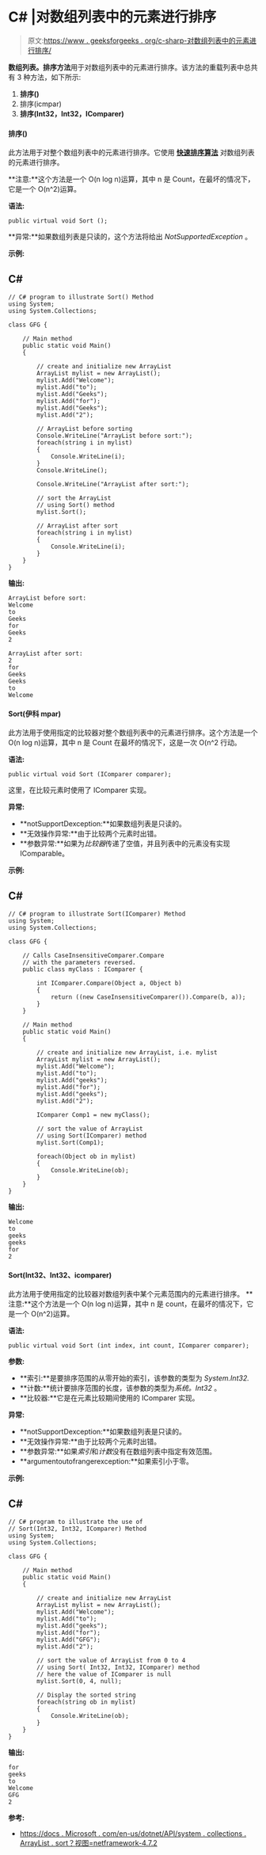 # C# |对数组列表中的元素进行排序

> 原文:[https://www . geeksforgeeks . org/c-sharp-对数组列表中的元素进行排序/](https://www.geeksforgeeks.org/c-sharp-sort-the-elements-in-the-arraylist/)

**数组列表。排序方法**用于对数组列表中的元素进行排序。该方法的重载列表中总共有 3 种方法，如下所示:

1.  **排序()**
2.  排序(icmpar)
3.  **排序(Int32，Int32，IComparer)**

#### 排序()

此方法用于对整个数组列表中的元素进行排序。它使用 [**快速排序算法**](https://www.geeksforgeeks.org/quick-sort/) 对数组列表的元素进行排序。

**注意:**这个方法是一个 O(n log n)运算，其中 n 是 Count，在最坏的情况下，它是一个 O(n^2)运算。

**语法:**

```
public virtual void Sort ();
```

**异常:**如果数组列表是只读的，这个方法将给出 *NotSupportedException* 。

**示例:**

## C#

```
// C# program to illustrate Sort() Method
using System;
using System.Collections;

class GFG {

    // Main method
    public static void Main()
    {

        // create and initialize new ArrayList
        ArrayList mylist = new ArrayList();
        mylist.Add("Welcome");
        mylist.Add("to");
        mylist.Add("Geeks");
        mylist.Add("for");
        mylist.Add("Geeks");
        mylist.Add("2");

        // ArrayList before sorting
        Console.WriteLine("ArrayList before sort:");
        foreach(string i in mylist)
        {
            Console.WriteLine(i);
        }
        Console.WriteLine();

        Console.WriteLine("ArrayList after sort:");

        // sort the ArrayList
        // using Sort() method
        mylist.Sort();

        // ArrayList after sort
        foreach(string i in mylist)
        {
            Console.WriteLine(i);
        }
    }
}
```

**输出:**

```
ArrayList before sort:
Welcome
to
Geeks
for
Geeks
2

ArrayList after sort:
2
for
Geeks
Geeks
to
Welcome
```

#### Sort(伊科 mpar)

此方法用于使用指定的比较器对整个数组列表中的元素进行排序。这个方法是一个 O(n log n)运算，其中 n 是 Count 在最坏的情况下，这是一次 O(n^2 行动。

**语法:**

```
public virtual void Sort (IComparer comparer);
```

这里，在比较元素时使用了 IComparer 实现。

**异常:**

*   **notSupportDexception:**如果数组列表是只读的。
*   **无效操作异常:**由于比较两个元素时出错。
*   **参数异常:**如果为*比较器*传递了空值，并且列表中的元素没有实现 IComparable。

**示例:**

## C#

```
// C# program to illustrate Sort(IComparer) Method
using System;
using System.Collections;

class GFG {

    // Calls CaseInsensitiveComparer.Compare
    // with the parameters reversed.
    public class myClass : IComparer {

        int IComparer.Compare(Object a, Object b)
        {
            return ((new CaseInsensitiveComparer()).Compare(b, a));
        }
    }

    // Main method
    public static void Main()
    {

        // create and initialize new ArrayList, i.e. mylist
        ArrayList mylist = new ArrayList();
        mylist.Add("Welcome");
        mylist.Add("to");
        mylist.Add("geeks");
        mylist.Add("for");
        mylist.Add("geeks");
        mylist.Add("2");

        IComparer Comp1 = new myClass();

        // sort the value of ArrayList
        // using Sort(IComparer) method
        mylist.Sort(Comp1);

        foreach(Object ob in mylist)
        {
            Console.WriteLine(ob);
        }
    }
}
```

**输出:**

```
Welcome
to
geeks
geeks
for
2
```

#### Sort(Int32、Int32、icomparer)

此方法用于使用指定的比较器对数组列表中某个元素范围内的元素进行排序。
**注意:**这个方法是一个 O(n log n)运算，其中 n 是 count，在最坏的情况下，它是一个 O(n^2)运算。

**语法:**

```
public virtual void Sort (int index, int count, IComparer comparer);
```

**参数:**

*   **索引:**是要排序范围的从零开始的索引，该参数的类型为 *System.Int32\.*
*   **计数:**统计要排序范围的长度，该参数的类型为*系统。Int32* 。
*   **比较器:**它是在元素比较期间使用的 IComparer 实现。

**异常:**

*   **notSupportDexception:**如果数组列表是只读的。
*   **无效操作异常:**由于比较两个元素时出错。
*   **参数异常:**如果*索引*和*计数*没有在数组列表中指定有效范围。
*   **argumentoutofrangerexception:**如果索引小于零。

**示例:**

## C#

```
// C# program to illustrate the use of
// Sort(Int32, Int32, IComparer) Method
using System;
using System.Collections;

class GFG {

    // Main method
    public static void Main()
    {

        // create and initialize new ArrayList
        ArrayList mylist = new ArrayList();
        mylist.Add("Welcome");
        mylist.Add("to");
        mylist.Add("geeks");
        mylist.Add("for");
        mylist.Add("GFG");
        mylist.Add("2");

        // sort the value of ArrayList from 0 to 4
        // using Sort( Int32, Int32, IComparer) method
        // here the value of IComparer is null
        mylist.Sort(0, 4, null);

        // Display the sorted string
        foreach(string ob in mylist)
        {
            Console.WriteLine(ob);
        }
    }
}
```

**输出:**

```
for
geeks
to
Welcome
GFG
2
```

**参考:**

*   [https://docs . Microsoft . com/en-us/dotnet/API/system . collections . ArrayList . sort？视图=netframework-4.7.2](https://docs.microsoft.com/en-us/dotnet/api/system.collections.arraylist.sort?view=netframework-4.7.2)